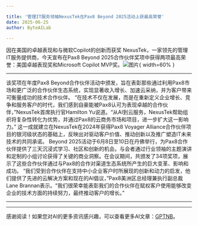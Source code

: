 ```yaml
---

title: '管理IT服务领袖NexusTek在Pax8 Beyond 2025活动上获最高荣誉'
date: 2025-06-25
author: ByteAILab

---
```


因在美国的卓越表现和与微软Copilot的创新而获奖
NexusTek，一家领先的管理IT服务提供商，今天宣布在Pax8 Beyond 2025合作伙伴奖项中获得两项最高荣誉：美国卓越表现奖和Microsoft Copilot MVP奖。![图片](https://ai-techpark.com/wp-content/uploads/Managed-IT.jpg){ width=60% }

---
该奖项在年度Pax8 Beyond合作伙伴活动中颁发，旨在表彰那些通过利用Pax8市场和更广泛的合作伙伴生态系统，实现显著收入增长、加速云采纳，并为客户带来可衡量成功的技术合作伙伴。
“在技术不仅在发展，而是在重新定义企业增长、竞争和服务客户的时代，我们感到自豪能被Pax8认可为表现卓越的合作伙伴，”NexusTek首席执行官Hamilton Yu说道。“从AI到云服务，NexusTek帮助组织将复杂性转化为优势，并通过Pax8的云商务市场和项目，进一步扩大这一影响力。”
这一成就建立在NexusTek在2024年获得Pax8 Voyager Alliance合作伙伴项目的银河级状态的基础上，反映出对驱动客户价值、推动创新以及推广塑造IT未来技术的共同承诺。
Beyond 2025活动于6月8日至10日在丹佛举行，为Pax8合作伙伴提供了三天沉浸式学习、社区和创新的机会。与会者通过行业领袖的主题演讲和定制的小组讨论获得了关键的商业洞察。在会议期间，共颁发了34项奖项，展示了这些合作伙伴通过与Pax8的合作对渠道生态系统所产生的巨大变革、影响和成功。
“我们受到合作伙伴在支持中小企业客户时所展现的创新和动力的启发，他们提供了先进的云解决方案和现在的AI倡议，”Pax8美洲区总经理兼执行副总裁Lane Brannan表示。“我们很荣幸能表彰我们的合作伙伴在赋权客户使用能够改变企业的技术方面的持续努力，最终推动客户的增长。”

---
---
感谢阅读！如果您对AI的更多资讯感兴趣，可以查看更多AI文章：[GPTNB](https://gptnb.com)。